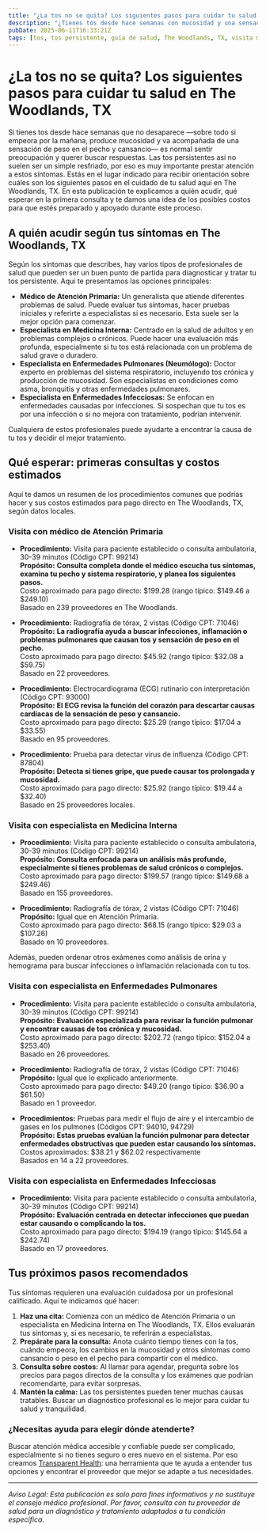 ```yaml
---
title: "¿La tos no se quita? Los siguientes pasos para cuidar tu salud en The Woodlands, TX"
description: "¿Tienes tos desde hace semanas con mucosidad y una sensación de peso en el pecho? Aprende a quién acudir y los costos esperados en The Woodlands, TX."
pubDate: 2025-06-11T16:33:21Z
tags: [tos, tos persistente, guía de salud, The Woodlands, TX, visita médica, costos médicos]
---
```


# ¿La tos no se quita? Los siguientes pasos para cuidar tu salud en The Woodlands, TX

Si tienes tos desde hace semanas que no desaparece —sobre todo si empeora por la mañana, produce mucosidad y va acompañada de una sensación de peso en el pecho y cansancio— es normal sentir preocupación y querer buscar respuestas. Las tos persistentes así no suelen ser un simple resfriado, por eso es muy importante prestar atención a estos síntomas. Estás en el lugar indicado para recibir orientación sobre cuáles son los siguientes pasos en el cuidado de tu salud aquí en The Woodlands, TX. En esta publicación te explicamos a quién acudir, qué esperar en la primera consulta y te damos una idea de los posibles costos para que estés preparado y apoyado durante este proceso.

## A quién acudir según tus síntomas en The Woodlands, TX

Según los síntomas que describes, hay varios tipos de profesionales de salud que pueden ser un buen punto de partida para diagnosticar y tratar tu tos persistente. Aquí te presentamos las opciones principales:

- **Médico de Atención Primaria:** Un generalista que atiende diferentes problemas de salud. Puede evaluar tus síntomas, hacer pruebas iniciales y referirte a especialistas si es necesario. Esta suele ser la mejor opción para comenzar.
- **Especialista en Medicina Interna:** Centrado en la salud de adultos y en problemas complejos o crónicos. Puede hacer una evaluación más profunda, especialmente si tu tos está relacionada con un problema de salud grave o duradero.
- **Especialista en Enfermedades Pulmonares (Neumólogo):** Doctor experto en problemas del sistema respiratorio, incluyendo tos crónica y producción de mucosidad. Son especialistas en condiciones como asma, bronquitis y otras enfermedades pulmonares.
- **Especialista en Enfermedades Infecciosas:** Se enfocan en enfermedades causadas por infecciones. Si sospechan que tu tos es por una infección o si no mejora con tratamiento, podrían intervenir.

Cualquiera de estos profesionales puede ayudarte a encontrar la causa de tu tos y decidir el mejor tratamiento.

## Qué esperar: primeras consultas y costos estimados

Aquí te damos un resumen de los procedimientos comunes que podrías hacer y sus costos estimados para pago directo en The Woodlands, TX, según datos locales.

### Visita con médico de Atención Primaria

- **Procedimiento:** Visita para paciente establecido o consulta ambulatoria, 30-39 minutos (Código CPT: 99214)  
  **Propósito:** **Consulta completa donde el médico escucha tus síntomas, examina tu pecho y sistema respiratorio, y planea los siguientes pasos.**  
  Costo aproximado para pago directo: $199.28 (rango típico: $149.46 a $249.10)  
  Basado en 239 proveedores en The Woodlands.

- **Procedimiento:** Radiografía de tórax, 2 vistas (Código CPT: 71046)  
  **Propósito:** **La radiografía ayuda a buscar infecciones, inflamación o problemas pulmonares que causan tos y sensación de peso en el pecho.**  
  Costo aproximado para pago directo: $45.92 (rango típico: $32.08 a $59.75)  
  Basado en 22 proveedores.

- **Procedimiento:** Electrocardiograma (ECG) rutinario con interpretación (Código CPT: 93000)  
  **Propósito:** **El ECG revisa la función del corazón para descartar causas cardíacas de la sensación de peso y cansancio.**  
  Costo aproximado para pago directo: $25.29 (rango típico: $17.04 a $33.55)  
  Basado en 95 proveedores.

- **Procedimiento:** Prueba para detectar virus de influenza (Código CPT: 87804)  
  **Propósito:** **Detecta si tienes gripe, que puede causar tos prolongada y mucosidad.**  
  Costo aproximado para pago directo: $25.92 (rango típico: $19.44 a $32.40)  
  Basado en 25 proveedores locales.

### Visita con especialista en Medicina Interna

- **Procedimiento:** Visita para paciente establecido o consulta ambulatoria, 30-39 minutos (Código CPT: 99214)  
  **Propósito:** **Consulta enfocada para un análisis más profundo, especialmente si tienes problemas de salud crónicos o complejos.**  
  Costo aproximado para pago directo: $199.57 (rango típico: $149.68 a $249.46)  
  Basado en 155 proveedores.

- **Procedimiento:** Radiografía de tórax, 2 vistas (Código CPT: 71046)  
  **Propósito:** Igual que en Atención Primaria.  
  Costo aproximado para pago directo: $68.15 (rango típico: $29.03 a $107.26)  
  Basado en 10 proveedores.

Además, pueden ordenar otros exámenes como análisis de orina y hemograma para buscar infecciones o inflamación relacionada con tu tos.

### Visita con especialista en Enfermedades Pulmonares

- **Procedimiento:** Visita para paciente establecido o consulta ambulatoria, 30-39 minutos (Código CPT: 99214)  
  **Propósito:** **Evaluación especializada para revisar la función pulmonar y encontrar causas de tos crónica y mucosidad.**  
  Costo aproximado para pago directo: $202.72 (rango típico: $152.04 a $253.40)  
  Basado en 26 proveedores.

- **Procedimiento:** Radiografía de tórax, 2 vistas (Código CPT: 71046)  
  **Propósito:** Igual que lo explicado anteriormente.  
  Costo aproximado para pago directo: $49.20 (rango típico: $36.90 a $61.50)  
  Basado en 1 proveedor.

- **Procedimientos:** Pruebas para medir el flujo de aire y el intercambio de gases en los pulmones (Códigos CPT: 94010, 94729)  
  **Propósito:** **Estas pruebas evalúan la función pulmonar para detectar enfermedades obstructivas que pueden estar causando los síntomas.**  
  Costos aproximados: $38.21 y $62.02 respectivamente  
  Basados en 14 a 22 proveedores.

### Visita con especialista en Enfermedades Infecciosas

- **Procedimiento:** Visita para paciente establecido o consulta ambulatoria, 30-39 minutos (Código CPT: 99214)  
  **Propósito:** **Evaluación centrada en detectar infecciones que puedan estar causando o complicando la tos.**  
  Costo aproximado para pago directo: $194.19 (rango típico: $145.64 a $242.74)  
  Basado en 17 proveedores.

## Tus próximos pasos recomendados

Tus síntomas requieren una evaluación cuidadosa por un profesional calificado. Aquí te indicamos qué hacer:

1. **Haz una cita:** Comienza con un médico de Atención Primaria o un especialista en Medicina Interna en The Woodlands, TX. Ellos evaluarán tus síntomas y, si es necesario, te referirán a especialistas.
2. **Prepárate para la consulta:** Anota cuánto tiempo tienes con la tos, cuándo empeora, los cambios en la mucosidad y otros síntomas como cansancio o peso en el pecho para compartir con el médico.
3. **Consulta sobre costos:** Al llamar para agendar, pregunta sobre los precios para pagos directos de la consulta y los exámenes que podrían recomendarte, para evitar sorpresas.
4. **Mantén la calma:** Las tos persistentes pueden tener muchas causas tratables. Buscar un diagnóstico profesional es lo mejor para cuidar tu salud y tranquilidad.

### ¿Necesitas ayuda para elegir dónde atenderte?

Buscar atención médica accesible y confiable puede ser complicado, especialmente si no tienes seguro o eres nuevo en el sistema. Por eso creamos [Transparent Health](https://transparenthealth.ai): una herramienta que te ayuda a entender tus opciones y encontrar el proveedor que mejor se adapte a tus necesidades.

---

*Aviso Legal: Esta publicación es solo para fines informativos y no sustituye el consejo médico profesional. Por favor, consulta con tu proveedor de salud para un diagnóstico y tratamiento adaptados a tu condición específica.*